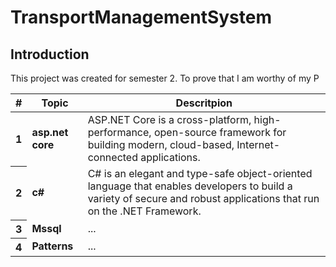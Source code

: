 # TransportManagementSystem
<h2>Introduction</h2>
<p>This project was created for semester 2. To prove that I am worthy of my P</p>

<table>
  <thead>
    <tr>
      <th>#</th>
      <th>Topic</th>
      <th>Descritpion</th>
    </tr>
  </thead>
  <tbody>
    <tr>
      <th>1</th>
      <td><b>asp.net core</b></td>
      <td>ASP.NET Core is a cross-platform, high-performance, open-source framework for building modern, cloud-based, Internet-connected applications. </td>
    </tr>
    <tr>
      <th>2</th>
      <td><b>c#</b></td>
      <td>C# is an elegant and type-safe object-oriented language that enables developers to build a variety of secure and robust applications that run on the .NET Framework.</td>
    </tr>
    <tr>
      <th>3</th>
      <td><b>Mssql</b></td>
      <td>...</td>
    </tr>
    <tr>
      <th>4</th>
      <td><b>Patterns</b></td>
      <td>...</td>
    </tr>
  </tbody>
</table>
